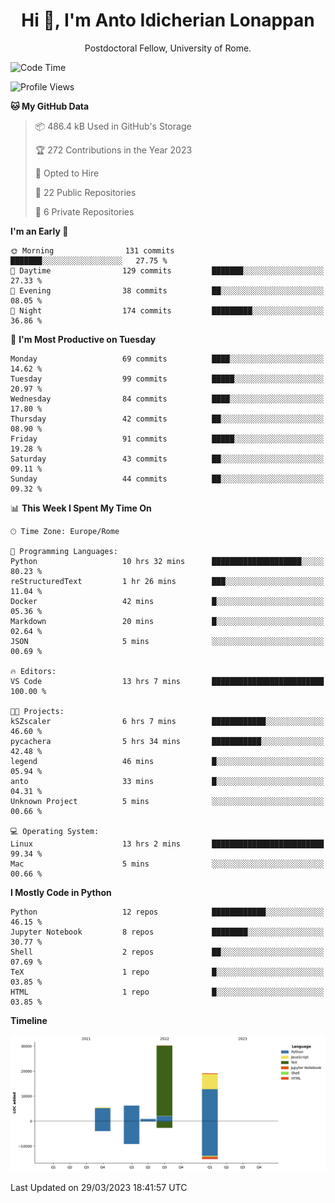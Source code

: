 
<h1 align="center">Hi 👋, I'm Anto Idicherian Lonappan</h1>
<p align="center">Postdoctoral Fellow, University of Rome. </p>


<!--START_SECTION:waka-->
![Code Time](http://img.shields.io/badge/Code%20Time-233%20hrs%208%20mins-blue)

![Profile Views](http://img.shields.io/badge/Profile%20Views-12-blue)

**🐱 My GitHub Data** 

> 📦 486.4 kB Used in GitHub's Storage 
 > 
> 🏆 272 Contributions in the Year 2023
 > 
> 💼 Opted to Hire
 > 
> 📜 22 Public Repositories 
 > 
> 🔑 6 Private Repositories 
 > 
**I'm an Early 🐤** 

```text
🌞 Morning                131 commits         ███████░░░░░░░░░░░░░░░░░░   27.75 % 
🌆 Daytime                129 commits         ███████░░░░░░░░░░░░░░░░░░   27.33 % 
🌃 Evening                38 commits          ██░░░░░░░░░░░░░░░░░░░░░░░   08.05 % 
🌙 Night                  174 commits         █████████░░░░░░░░░░░░░░░░   36.86 % 
```
📅 **I'm Most Productive on Tuesday** 

```text
Monday                   69 commits          ████░░░░░░░░░░░░░░░░░░░░░   14.62 % 
Tuesday                  99 commits          █████░░░░░░░░░░░░░░░░░░░░   20.97 % 
Wednesday                84 commits          ████░░░░░░░░░░░░░░░░░░░░░   17.80 % 
Thursday                 42 commits          ██░░░░░░░░░░░░░░░░░░░░░░░   08.90 % 
Friday                   91 commits          █████░░░░░░░░░░░░░░░░░░░░   19.28 % 
Saturday                 43 commits          ██░░░░░░░░░░░░░░░░░░░░░░░   09.11 % 
Sunday                   44 commits          ██░░░░░░░░░░░░░░░░░░░░░░░   09.32 % 
```


📊 **This Week I Spent My Time On** 

```text
🕑︎ Time Zone: Europe/Rome

💬 Programming Languages: 
Python                   10 hrs 32 mins      ████████████████████░░░░░   80.23 % 
reStructuredText         1 hr 26 mins        ███░░░░░░░░░░░░░░░░░░░░░░   11.04 % 
Docker                   42 mins             █░░░░░░░░░░░░░░░░░░░░░░░░   05.36 % 
Markdown                 20 mins             █░░░░░░░░░░░░░░░░░░░░░░░░   02.64 % 
JSON                     5 mins              ░░░░░░░░░░░░░░░░░░░░░░░░░   00.69 % 

🔥 Editors: 
VS Code                  13 hrs 7 mins       █████████████████████████   100.00 % 

🐱‍💻 Projects: 
kSZscaler                6 hrs 7 mins        ████████████░░░░░░░░░░░░░   46.60 % 
pycachera                5 hrs 34 mins       ███████████░░░░░░░░░░░░░░   42.48 % 
legend                   46 mins             █░░░░░░░░░░░░░░░░░░░░░░░░   05.94 % 
anto                     33 mins             █░░░░░░░░░░░░░░░░░░░░░░░░   04.31 % 
Unknown Project          5 mins              ░░░░░░░░░░░░░░░░░░░░░░░░░   00.66 % 

💻 Operating System: 
Linux                    13 hrs 2 mins       █████████████████████████   99.34 % 
Mac                      5 mins              ░░░░░░░░░░░░░░░░░░░░░░░░░   00.66 % 
```

**I Mostly Code in Python** 

```text
Python                   12 repos            ████████████░░░░░░░░░░░░░   46.15 % 
Jupyter Notebook         8 repos             ████████░░░░░░░░░░░░░░░░░   30.77 % 
Shell                    2 repos             ██░░░░░░░░░░░░░░░░░░░░░░░   07.69 % 
TeX                      1 repo              █░░░░░░░░░░░░░░░░░░░░░░░░   03.85 % 
HTML                     1 repo              █░░░░░░░░░░░░░░░░░░░░░░░░   03.85 % 
```



**Timeline**

![Lines of Code chart](https://raw.githubusercontent.com/antolonappan/antolonappan/main/assets/bar_graph.png)


 Last Updated on 29/03/2023 18:41:57 UTC
<!--END_SECTION:waka-->
